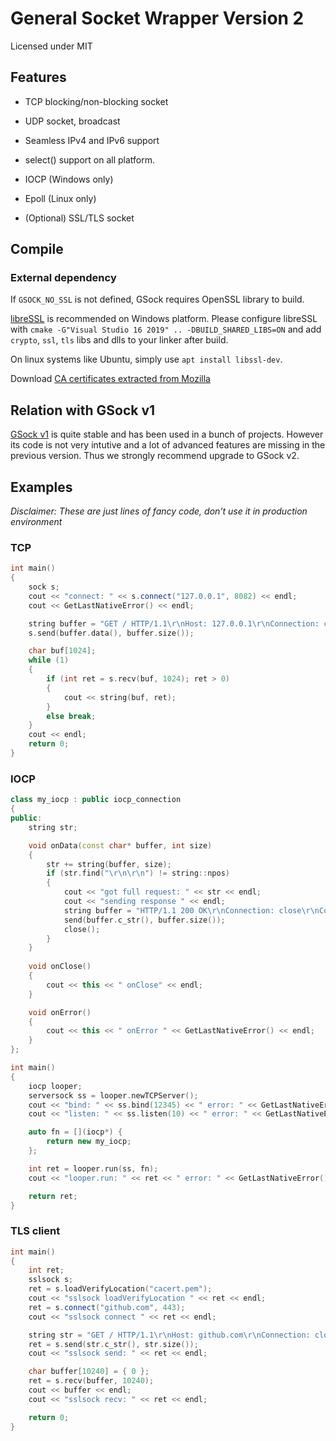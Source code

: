 # General Socket Wrapper Version 2

Licensed under MIT

## Features

- TCP blocking/non-blocking socket

- UDP socket, broadcast

- Seamless IPv4 and IPv6 support

- select() support on all platform.

- IOCP (Windows only)

- Epoll (Linux only)

- (Optional) SSL/TLS socket

## Compile

### External dependency

If `GSOCK_NO_SSL` is not defined, GSock requires OpenSSL library to build.

[libreSSL](https://www.libressl.org/) is recommended on Windows platform. Please configure libreSSL with `cmake -G"Visual Studio 16 2019" .. -DBUILD_SHARED_LIBS=ON` and add `crypto`, `ssl`, `tls` libs and dlls to your linker after build.

On linux systems like Ubuntu, simply use `apt install libssl-dev`.

Download [CA certificates extracted from Mozilla](https://curl.se/docs/caextract.html)

## Relation with GSock v1

[GSock v1](https://github.com/Kiritow/GSock) is quite stable and has been used in a bunch of projects. However its code is not very intutive and a lot of advanced features are missing in the previous version. Thus we strongly recommend upgrade to GSock v2.

## Examples

*Disclaimer: These are just lines of fancy code, don't use it in production environment*

### TCP

```cpp
int main()
{
    sock s;
    cout << "connect: " << s.connect("127.0.0.1", 8082) << endl;
    cout << GetLastNativeError() << endl;

    string buffer = "GET / HTTP/1.1\r\nHost: 127.0.0.1\r\nConnection: close\r\n\r\n";
    s.send(buffer.data(), buffer.size());

    char buf[1024];
    while (1)
    {
        if (int ret = s.recv(buf, 1024); ret > 0)
        {
            cout << string(buf, ret);
        }
        else break;
    }
    cout << endl;
    return 0;
}
```

### IOCP

```cpp
class my_iocp : public iocp_connection
{
public:
    string str;

    void onData(const char* buffer, int size)
    {
        str += string(buffer, size);
        if (str.find("\r\n\r\n") != string::npos)
        {
            cout << "got full request: " << str << endl;
            cout << "sending response " << endl;
            string buffer = "HTTP/1.1 200 OK\r\nConnection: close\r\nContent-Length: 2\r\n\r\nHi";
            send(buffer.c_str(), buffer.size());
            close();
        }
    }
    
    void onClose()
    {
        cout << this << " onClose" << endl;
    }

    void onError()
    {
        cout << this << " onError " << GetLastNativeError() << endl;
    }
};

int main()
{
    iocp looper;
    serversock ss = looper.newTCPServer();
    cout << "bind: " << ss.bind(12345) << " error: " << GetLastNativeError() << endl;
    cout << "listen: " << ss.listen(10) << " error: " << GetLastNativeError() << endl;

    auto fn = [](iocp*) {
        return new my_iocp;
    };

    int ret = looper.run(ss, fn);
    cout << "looper.run: " << ret << " error: " << GetLastNativeError() << endl;

    return ret;
}
```

### TLS client

```cpp
int main()
{
    int ret;
    sslsock s;
    ret = s.loadVerifyLocation("cacert.pem");
    cout << "sslsock loadVerifyLocation " << ret << endl;
    ret = s.connect("github.com", 443);
    cout << "sslsock connect " << ret << endl;

    string str = "GET / HTTP/1.1\r\nHost: github.com\r\nConnection: close\r\n\r\n";
    ret = s.send(str.c_str(), str.size());
    cout << "sslsock send: " << ret << endl;

    char buffer[10240] = { 0 };
    ret = s.recv(buffer, 10240);
    cout << buffer << endl;
    cout << "sslsock recv: " << ret << endl;

    return 0;
}
```
